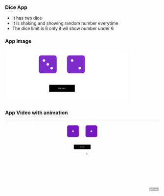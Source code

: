 ### Dice App
- It has two dice
- It is shaking and showing random number everytime 
- The dice limit is 6 only it wil show number under 6

### App Image
<img src="./dice.png" width="400">

### App Video with animation

![Video Link](./dice.gif?v=4&s=500)